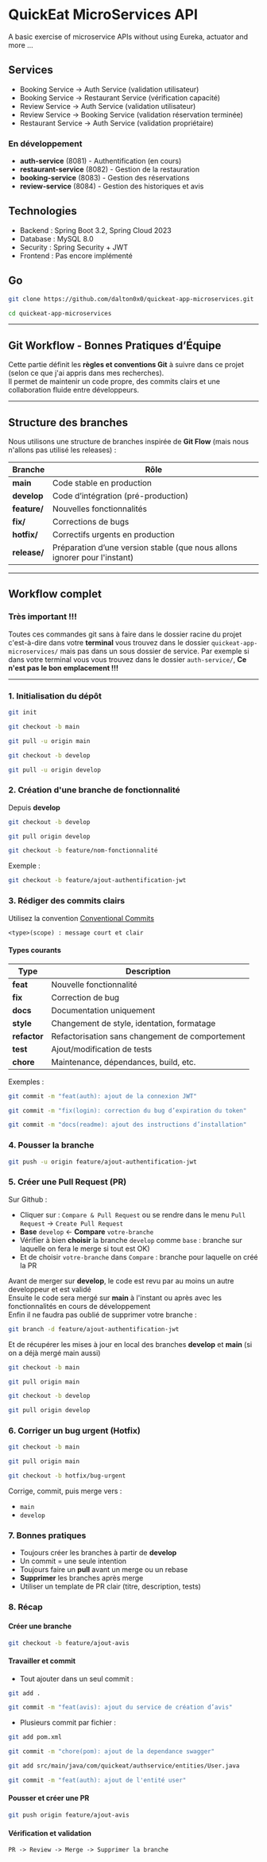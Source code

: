 # QuickEat MicroServices API
A basic exercise of microservice APIs without using Eureka, actuator and more ...

## Services

- Booking Service → Auth Service (validation utilisateur)
- Booking Service → Restaurant Service (vérification capacité)
- Review Service → Auth Service (validation utilisateur)
- Review Service → Booking Service (validation réservation terminée)
- Restaurant Service → Auth Service (validation propriétaire)

### En développement

- **auth-service** (8081) - Authentification (en cours)
- **restaurant-service** (8082) - Gestion de la restauration
- **booking-service** (8083) - Gestion des réservations
- **review-service** (8084) - Gestion des historiques et avis

## Technologies

- Backend : Spring Boot 3.2, Spring Cloud 2023
- Database : MySQL 8.0
- Security : Spring Security + JWT
- Frontend : Pas encore implémenté

## Go

```bash
git clone https://github.com/dalton0x0/quickeat-app-microservices.git
```

```bash
cd quickeat-app-microservices
```
---
## Git Workflow - Bonnes Pratiques d’Équipe

Cette partie définit les **règles et conventions Git** à suivre dans ce projet (selon ce que j'ai appris dans mes recherches).  
Il permet de maintenir un code propre, des commits clairs et une collaboration fluide entre développeurs.  

---

## Structure des branches

Nous utilisons une structure de branches inspirée de **Git Flow** (mais nous n'allons pas utilisé les releases) :


| Branche | Rôle |
|----------|------|
| **main** | Code stable en production |
| **develop** | Code d’intégration (pré-production) |
| **feature/** | Nouvelles fonctionnalités |
| **fix/** | Corrections de bugs |
| **hotfix/** | Correctifs urgents en production |
| **release/** | Préparation d’une version stable (que nous allons ignorer pour l'instant) |

---

## Workflow complet

### Très important !!!

Toutes ces commandes git sans à faire dans le dossier racine du projet c'est-à-dire dans votre **terminal** vous trouvez dans le dossier `quickeat-app-microservices/` 
mais pas dans un sous dossier de service. Par exemple si dans votre terminal vous vous trouvez dans le dossier `auth-service/`, **Ce n'est pas le bon emplacement !!!**

----

### 1. Initialisation du dépôt

```bash
git init
```

```bash
git checkout -b main
```

```bash
git pull -u origin main
```

```bash
git checkout -b develop
```

```bash
git pull -u origin develop
```

### 2. Création d'une branche de fonctionnalité

Depuis **develop**

```bash
git checkout -b develop
```

```bash
git pull origin develop
```

```bash
git checkout -b feature/nom-fonctionnalité
```

Exemple :
```bash
git checkout -b feature/ajout-authentification-jwt
```

### 3. Rédiger des commits clairs

Utilisez la convention [Conventional Commits](https://www.conventionalcommits.org/)

```shell
<type>(scope) : message court et clair
```

#### Types courants

| Type | Description |
|------|-------------|
| **feat** | Nouvelle fonctionnalité |
| **fix** | Correction de  bug |
| **docs** | Documentation uniquement |
| **style** | Changement de style, identation, formatage |
| **refactor** | Refactorisation  sans changement de comportement |
| **test** | Ajout/modification de tests |
| **chore** | Maintenance, dépendances, build, etc. |

Exemples :

```bash
git commit -m "feat(auth): ajout de la connexion JWT"
```

```bash
git commit -m "fix(login): correction du bug d’expiration du token"
```

```bash
git commit -m "docs(readme): ajout des instructions d’installation"
```

### 4. Pousser la branche

```bash
git push -u origin feature/ajout-authentification-jwt
```

### 5. Créer une Pull Request (PR)

Sur Github :

- Cliquer sur : `Compare & Pull Request` ou se rendre dans le menu `Pull Request` -> `Create Pull Request`
- **Base** `develop` <- **Compare** `votre-branche`
- Vérifier à bien **choisir** la branche `develop` comme `base` : branche sur laquelle on fera le merge si tout est OK)
- Et de choisir `votre-branche` dans `Compare` : branche pour laquelle on créé la PR

Avant de merger sur **develop**, le code est revu par au moins un autre developpeur et est validé <br>
Ensuite le code sera mergé sur **main** à l'instant ou après avec les fonctionnalités en cours de développement <br>
Enfin il ne faudra pas oublié de supprimer votre branche :

```bash
git branch -d feature/ajout-authentification-jwt
```

Et de récupérer les mises à jour en local des branches **develop** et **main** (si on a déjà mergé main aussi)

```bash
git checkout -b main
```

```bash
git pull origin main
```

```bash
git checkout -b develop
```

```bash
git pull origin develop
```

### 6. Corriger un bug urgent (Hotfix)

```bash
git checkout -b main
```

```bash
git pull origin main
```

```bash
git checkout -b hotfix/bug-urgent
```

Corrige, commit, puis merge vers :

- `main`
- `develop`

### 7. Bonnes pratiques

- Toujours créer les branches à partir de **develop**
- Un commit = une seule intention
- Toujours faire un **pull** avant un merge ou un rebase
- **Supprimer** les branches après merge
- Utiliser un template de PR clair (titre, description, tests)

### 8. Récap

#### Créer une branche
```bash
git checkout -b feature/ajout-avis
```

#### Travailler et commit

- Tout ajouter dans un seul commit :

```bash
git add .
```

```bash
git commit -m "feat(avis): ajout du service de création d’avis"
```

- Plusieurs commit par fichier :

```bash
git add pom.xml
```

```bash
git commit -m "chore(pom): ajout de la dependance swagger"
```

```bash
git add src/main/java/com/quickeat/authservice/entities/User.java
```

```bash
git commit -m "feat(auth): ajout de l'entité user"
```

#### Pousser et créer une PR
```bash
git push origin feature/ajout-avis
```

#### Vérification et validation

`PR -> Review -> Merge -> Supprimer la branche`
